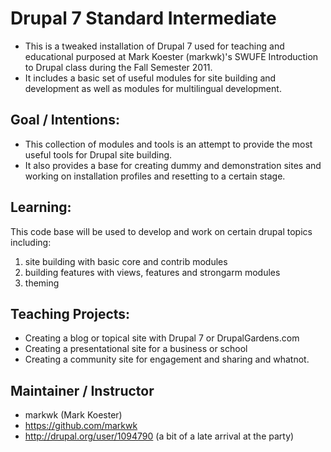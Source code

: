 # Drupal 7 Standard Intermediate 
* This is a tweaked installation of Drupal 7 used for teaching and educational purposed at Mark Koester (markwk)'s SWUFE Introduction to Drupal class during the Fall Semester 2011. 
* It includes a basic set of useful modules for site building and development as well as modules for multilingual development.  

## Goal / Intentions:
* This collection of modules and tools is an attempt to provide the most useful tools for Drupal site building.
* It also provides a base for creating dummy and demonstration sites and working on installation profiles and resetting to a certain stage.

## Learning:
This code base will be used to develop and work on certain drupal topics including:
1. site building with basic core and contrib modules
2. building features with views, features and strongarm modules
3. theming

## Teaching Projects:
* Creating a blog or topical site with Drupal 7 or DrupalGardens.com
* Creating a presentational site for a business or school 
* Creating a community site for engagement and sharing and whatnot.

## Maintainer / Instructor
* markwk (Mark Koester)
* https://github.com/markwk
* http://drupal.org/user/1094790 (a bit of a late arrival at the party)